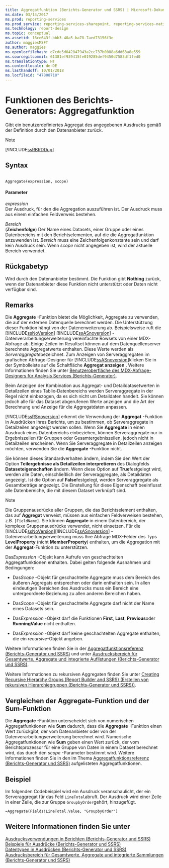 ```yaml
---
title: Aggregatfunktion (Berichts-Generator und SSRS) | Microsoft-Dokumentation
ms.date: 03/14/2017
ms.prod: reporting-services
ms.prod_service: reporting-services-sharepoint, reporting-services-native
ms.technology: report-design
ms.topic: conceptual
ms.assetid: 16ce643f-bbb3-40a5-ba78-7aed73156f3e
author: maggiesMSFT
ms.author: maggies
ms.openlocfilehash: d7cde5d042847943a2cc737b0088a6dd63a8e559
ms.sourcegitcommit: 61381ef939415fe019285def9450d7583df1fed0
ms.translationtype: HT
ms.contentlocale: de-DE
ms.lasthandoff: 10/01/2018
ms.locfileid: "47808718"
---
```

# <a name="report-builder-functions---aggregate-function"></a>Funktionen des Berichts-Generators: Aggregatfunktion
  Gibt ein benutzerdefiniertes Aggregat des angegebenen Ausdrucks gemäß der Definition durch den Datenanbieter zurück.  
  
> [!NOTE]  
>  [!INCLUDE[ssRBRDDup](../../includes/ssrbrddup-md.md)]  
  
## <a name="syntax"></a>Syntax  
  
```  
  
Aggregate(expression, scope)  
```  
  
#### <a name="parameters"></a>Parameter  
 *expression*  
 Der Ausdruck, für den die Aggregation auszuführen ist. Der Ausdruck muss aus einem einfachen Feldverweis bestehen.  
  
 *Bereich*  
 (**Zeichenfolge**) Der Name eines Datasets, einer Gruppe oder eines Datenbereichs mit den Berichtselementen, auf die die Aggregatfunktion anzuwenden ist. *Bereich* muss eine Zeichenfolgenkonstante sein und darf kein Ausdruck sein. Wenn *scope* nicht angegeben ist, wird der aktuelle Bereich verwendet.  
  
## <a name="return-type"></a>Rückgabetyp  
 Wird durch den Datenanbieter bestimmt. Die Funktion gibt **Nothing** zurück, wenn der Datenanbieter diese Funktion nicht unterstützt oder Daten nicht verfügbar sind.  
  
## <a name="remarks"></a>Remarks  
 Die **Aggregate** -Funktion bietet die Möglichkeit, Aggregate zu verwenden, die auf der externen Datenquelle berechnet werden. Die Unterstützung dieser Funktion hängt von der Datenerweiterung ab. Beispielsweise ruft die [!INCLUDE[ssNoVersion](../../includes/ssnoversion-md.md)] [!INCLUDE[ssASnoversion](../../includes/ssasnoversion-md.md)] -Datenverarbeitungserweiterung vereinfachte Rowsets von einer MDX-Abfrage ab. Einige Zeilen im Resultset können auf dem Datenquellenserver berechnete Aggregatwerte enthalten. Diese Werte werden als *Serveraggregate*bezeichnet. Zum Anzeigen von Serveraggregaten im grafischen Abfrage-Designer für [!INCLUDE[ssASnoversion](../../includes/ssasnoversion-md.md)]klicken Sie in der Symbolleiste auf die Schaltfläche **Aggregat anzeigen** . Weitere Informationen finden Sie unter [Benutzeroberfläche des MDX-Abfrage-Designers für Analysis Services (Berichts-Generator)](http://msdn.microsoft.com/library/7e288eee-2d37-485e-a6a0-dbba5e041e26).  
  
 Beim Anzeigen der Kombination aus Aggregat- und Detaildatasetwerten in Detailzeilen eines Tablix-Datenbereichs werden Serveraggregate in der Regel nicht einbezogen, da es sich nicht um Detaildaten handelt. Sie können jedoch alle für das Dataset abgerufenen Werte anzeigen und die Art der Berechnung und Anzeige für die Aggregatdaten anpassen.  
  
 [!INCLUDE[ssRSnoversion](../../includes/ssrsnoversion-md.md)] erkennt die Verwendung der **Aggregat** -Funktion in Ausdrücken Ihres Berichts, um zu bestimmen, ob Serveraggregate in Detailzeilen angezeigt werden sollen. Wenn Sie **Aggregate** in einen Ausdruck eines Datenbereichs einbeziehen, können Serveraggregate nur in Ergebniszeilen für Gruppen oder Gesamtergebniszeilen, jedoch nicht in Detailzeilen erscheinen. Wenn Sie Serveraggregate in Detailzeilen anzeigen möchten, verwenden Sie die **Aggregate** -Funktion nicht.  
  
 Sie können dieses Standardverhalten ändern, indem Sie den Wert der Option **Teilergebnisse als Detailzeilen interpretieren** des Dialogfelds **Dataseteigenschaften** ändern. Wenn diese Option auf **True**festgelegt wird, werden alle Daten, einschließlich der Serveraggregate, als Detaildaten angezeigt. Ist die Option auf **False**festgelegt, werden Serveraggregate als Gesamtbeträge angezeigt. Die Einstellung für diese Eigenschaft beeinflusst alle Datenbereiche, die mit diesem Dataset verknüpft sind.  
  
> [!NOTE]  
>  Die Gruppenausdrücke aller Gruppen, die das Berichtselement enthalten, das auf **Aggregat** verweist, müssen aus einfachen Feldverweisen bestehen, z.B. `[FieldName]`. Sie können **Aggregate** in einem Datenbereich, der komplexe Gruppenausdrücke verwendet, nicht einsetzen. Für die [!INCLUDE[ssNoVersion](../../includes/ssnoversion-md.md)][!INCLUDE[ssASnoversion](../../includes/ssasnoversion-md.md)] -Datenverarbeitungserweiterung muss Ihre Abfrage MDX-Felder des Typs **LevelProperty** (nicht **MemberProperty**) enthalten, um die Aggregation mit der **Aggregat**-Funktion zu unterstützen.  
  
 Das*Expression* -Objekt kann Aufrufe von geschachtelten Aggregatfunktionen enthalten. Dabei gelten folgende Ausnahmen und Bedingungen:  
  
-   Das*Scope* -Objekt für geschachtelte Aggregate muss dem Bereich des äußeren Aggregats entsprechen oder darin enthalten sein. In allen eindeutigen Bereichen des Ausdrucks muss ein Bereich eine untergeordnete Beziehung zu allen anderen Bereichen haben.  
  
-   Das*Scope* -Objekt für geschachtelte Aggregate darf nicht der Name eines Datasets sein.  
  
-   Das*Expression* -Objekt darf die Funktionen **First**, **Last**, **Previous**oder **RunningValue** nicht enthalten.  
  
-   Das*Expression* -Objekt darf keine geschachtelten Aggregate enthalten, die ein *recursive*-Objekt angeben.  
  
 Weitere Informationen finden Sie in der [Aggregatfunktionsreferenz (Berichts-Generator und SSRS)](../../reporting-services/report-design/report-builder-functions-aggregate-functions-reference.md) und unter [Ausdrucksbereich für Gesamtwerte, Aggregate und integrierte Auflistungen (Berichts-Generator und SSRS)](../../reporting-services/report-design/expression-scope-for-totals-aggregates-and-built-in-collections.md).  
  
 Weitere Informationen zu rekursiven Aggregaten finden Sie unter [Creating Recursive Hierarchy Groups (Report Builder and SSRS) (Erstellen von rekursiven Hierarchiegruppen (Berichts-Generator und SSRS))](../../reporting-services/report-design/creating-recursive-hierarchy-groups-report-builder-and-ssrs.md).  
  
## <a name="comparing-the-aggregate-and-sum-functions"></a>Vergleichen der Aggregate-Funktion und der Sum-Funktion  
 Die **Aggregate** -Funktion unterscheidet sich von numerischen Aggregatfunktionen wie **Sum** dadurch, dass die **Aggregate** -Funktion einen Wert zurückgibt, der vom Datenanbieter oder von der Datenverarbeitungserweiterung berechnet wird. Numerische Aggregatfunktionen wie **Sum** geben einen Wert zurück, der vom Berichtsprozessor für eine Gruppe von Daten in einem Dataset berechnet wird, das durch den *scope* -Parameter bestimmt wird. Weitere Informationen finden Sie in den im Thema [Aggregatfunktionsreferenz (Berichts-Generator und SSRS)](../../reporting-services/report-design/report-builder-functions-aggregate-functions-reference.md) aufgelisteten Aggregatfunktionen.  
  
## <a name="example"></a>Beispiel  
 Im folgenden Codebeispiel wird ein Ausdruck veranschaulicht, der ein Serveraggregat für das Feld `LineTotal`abruft. Der Ausdruck wird einer Zelle in einer Zeile, die zur Gruppe `GroupbyOrder`gehört, hinzugefügt.  
  
```  
=Aggregate(Fields!LineTotal.Value, "GroupbyOrder")  
```  
  
## <a name="see-also"></a>Weitere Informationen finden Sie unter  
 [Ausdrucksverwendungen in Berichten &#40;Berichts-Generator und SSRS&#41;](../../reporting-services/report-design/expression-uses-in-reports-report-builder-and-ssrs.md)   
 [Beispiele für Ausdrücke &#40;Berichts-Generator und SSRS&#41;](../../reporting-services/report-design/expression-examples-report-builder-and-ssrs.md)   
 [Datentypen in Ausdrücken (Berichts-Generator und SSRS)](../../reporting-services/report-design/data-types-in-expressions-report-builder-and-ssrs.md)   
 [Ausdrucksbereich für Gesamtwerte, Aggregate und integrierte Sammlungen &#40;Berichts-Generator und SSRS&#41;](../../reporting-services/report-design/expression-scope-for-totals-aggregates-and-built-in-collections.md)  
  
  
